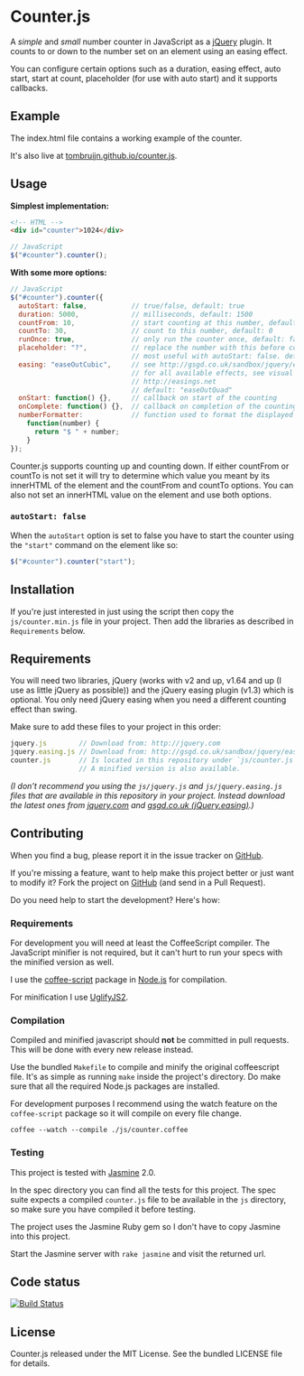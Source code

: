# Counter.js

A _simple_ and _small_ number counter in JavaScript as a
[jQuery](http://jquery.com) plugin.
It counts to or down to the number set on an element using an easing effect.

You can configure certain options such as a duration, easing effect, auto start,
start at count, placeholder (for use with auto start) and it supports callbacks.

## Example

The index.html file contains a working example of the counter.

It's also live at
[tombruijn.github.io/counter.js](http://tombruijn.github.io/counter.js).

## Usage

__Simplest implementation:__

```html
<!-- HTML -->
<div id="counter">1024</div>
```

```javascript
// JavaScript
$("#counter").counter();
```

__With some more options:__

```javascript
// JavaScript
$("#counter").counter({
  autoStart: false,           // true/false, default: true
  duration: 5000,             // milliseconds, default: 1500
  countFrom: 10,              // start counting at this number, default: 0
  countTo: 30,                // count to this number, default: 0
  runOnce: true,              // only run the counter once, default: false
  placeholder: "?",           // replace the number with this before counting,
                              // most useful with autoStart: false. default: undefined
  easing: "easeOutCubic",     // see http://gsgd.co.uk/sandbox/jquery/easing
                              // for all available effects, see visual examples:
                              // http://easings.net
                              // default: "easeOutQuad"
  onStart: function() {},     // callback on start of the counting
  onComplete: function() {},  // callback on completion of the counting
  numberFormatter:            // function used to format the displayed numbers.
    function(number) {
      return "$ " + number;
    }
});
```

Counter.js supports counting up and counting down.
If either countFrom or countTo is not set it will try to determine which value
you meant by its innerHTML of the element and the countFrom and countTo options.
You can also not set an innerHTML value on the element and use both options.

### `autoStart: false`

When the `autoStart` option is set to false you have to start the counter using
the `"start"` command on the element like so:

```js
$("#counter").counter("start");
```

## Installation

If you're just interested in just using the script then copy the
`js/counter.min.js` file in your project.
Then add the libraries as described in `Requirements` below.

## Requirements

You will need two libraries, jQuery (works with v2 and up, v1.64 and up
(I use as little jQuery as possible)) and the jQuery easing plugin (v1.3)
which is optional. You only need jQuery easing when you need a different
counting effect than swing.

Make sure to add these files to your project in this order:

```javascript
jquery.js        // Download from: http://jquery.com
jquery.easing.js // Download from: http://gsgd.co.uk/sandbox/jquery/easing/
counter.js       // Is located in this repository under `js/counter.js`
                 // A minified version is also available.
```

_(I don't recommend you using the `js/jquery.js` and `js/jquery.easing.js` files
that are available in this repository in your project.
Instead download the latest ones from [jquery.com](http://jquery.com/) and
[gsgd.co.uk (jQuery.easing)](http://gsgd.co.uk/sandbox/jquery/easing/).)_

## Contributing

When you find a bug, please report it in the issue tracker on
[GitHub](https://github.com/tombruijn/counter.js/issues).

If you're missing a feature, want to help make this project better or just
want to modify it?
Fork the project on [GitHub](https://github.com/tombruijn/counter.js)
(and send in a Pull Request).

Do you need help to start the development? Here's how:

### Requirements

For development you will need at least the CoffeeScript compiler.
The JavaScript minifier is not required, but it can't hurt to run your specs
with the minified version as well.

I use the [coffee-script](https://github.com/jashkenas/coffee-script) package in
[Node.js](http://nodejs.org) for compilation.

For minification I use [UglifyJS2](https://github.com/mishoo/UglifyJS2).

### Compilation

Compiled and minified javascript should **not** be committed in pull requests.
This will be done with every new release instead.

Use the bundled `Makefile` to compile and minify the original coffeescript file.
It's as simple as running `make` inside the project's directory.
Do make sure that all the required Node.js packages are installed.

For development purposes I recommend using the watch feature on the
`coffee-script` package so it will compile on every file change.

`coffee --watch --compile ./js/counter.coffee`

### Testing

This project is tested with [Jasmine](http://jasmine.github.io/) 2.0.

In the spec directory you can find all the tests for this project.
The spec suite expects a compiled `counter.js` file to be available in the
`js` directory, so make sure you have compiled it before testing.

The project uses the Jasmine Ruby gem so I don't have to copy Jasmine into this
project.

Start the Jasmine server with `rake jasmine` and visit the returned url.

## Code status

[![Build Status](https://travis-ci.org/tombruijn/counter.js.png)](https://travis-ci.org/tombruijn/counter.js)

## License

Counter.js released under the MIT License. See the bundled LICENSE file for
details.

